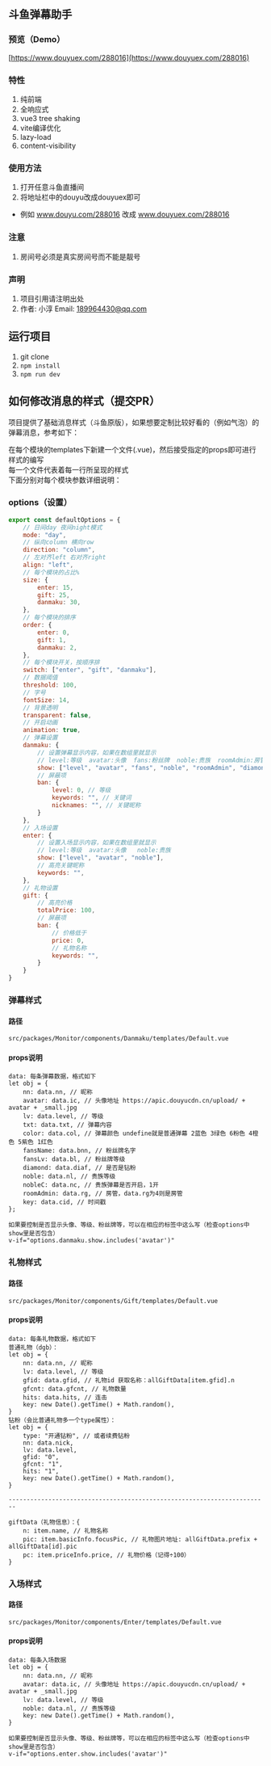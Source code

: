 ## 斗鱼弹幕助手

### 预览（Demo）
[https://www.douyuex.com/288016](https://www.douyuex.com/288016)

### 特性
1. 纯前端
2. 全响应式
3. vue3 tree shaking
4. vite编译优化
5. lazy-load
6. content-visibility

### 使用方法
1. 打开任意斗鱼直播间
2. 将地址栏中的douyu改成douyuex即可
- 例如 www.douyu.com/288016 改成 www.douyuex.com/288016

### 注意
1. 房间号必须是真实房间号而不能是靓号


### 声明
1. 项目引用请注明出处
2. 作者: 小淳 Email: 189964430@qq.com


## 运行项目
1. git clone
2. `npm install`
3. `npm run dev`

## 如何修改消息的样式（提交PR）
项目提供了基础消息样式（斗鱼原版），如果想要定制比较好看的（例如气泡）的弹幕消息，参考如下：  

  
在每个模块的templates下新建一个文件(.vue)，然后接受指定的props即可进行样式的编写  
每一个文件代表着每一行所呈现的样式  
下面分别对每个模块参数详细说明：
### options（设置）
```js
export const defaultOptions = {
    // 日间day 夜间night模式
    mode: "day",
    // 纵向column 横向row
    direction: "column",
    // 左对齐left 右对齐right
    align: "left",
    // 每个模块的占比%
    size: {
        enter: 15,
        gift: 25,
        danmaku: 30,
    },
    // 每个模块的排序
    order: {
        enter: 0,
        gift: 1,
        danmaku: 2,
    },
    // 每个模块开关，按顺序排
    switch: ["enter", "gift", "danmaku"],
    // 数据阈值
    threshold: 100,
    // 字号
    fontSize: 14,
    // 背景透明
    transparent: false,
    // 开启动画
    animation: true,
    // 弹幕设置
    danmaku: {
        // 设置弹幕显示内容，如果在数组里就显示
        // level:等级  avatar:头像  fans:粉丝牌  noble:贵族  roomAdmin:房管  diamond:钻粉
        show: ["level", "avatar", "fans", "noble", "roomAdmin", "diamond"],
        // 屏蔽项
        ban: {
            level: 0, // 等级
            keywords: "", // 关键词
            nicknames: "", // 关键昵称
        }
    },
    // 入场设置
    enter: {
        // 设置入场显示内容，如果在数组里就显示
        // level:等级  avatar:头像   noble:贵族
        show: ["level", "avatar", "noble"],
        // 高亮关键昵称
        keywords: "",
    },
    // 礼物设置
    gift: {
        // 高亮价格
        totalPrice: 100,
        // 屏蔽项
        ban: {
            // 价格低于
            price: 0,
            // 礼物名称
            keywords: "",
        }
    }
}
```
### 弹幕样式
#### 路径
`src/packages/Monitor/components/Danmaku/templates/Default.vue`

#### props说明
```
data: 每条弹幕数据，格式如下
let obj = {
    nn: data.nn, // 昵称
    avatar: data.ic, // 头像地址 https://apic.douyucdn.cn/upload/ + avatar + _small.jpg
    lv: data.level, // 等级
    txt: data.txt, // 弹幕内容
    color: data.col, // 弹幕颜色 undefine就是普通弹幕 2蓝色 3绿色 6粉色 4橙色 5紫色 1红色
    fansName: data.bnn, // 粉丝牌名字
    fansLv: data.bl, // 粉丝牌等级
    diamond: data.diaf, // 是否是钻粉
    noble: data.nl, // 贵族等级
    nobleC: data.nc, // 贵族弹幕是否开启，1开
    roomAdmin: data.rg, // 房管，data.rg为4则是房管
    key: data.cid, // 时间戳
};

如果要控制是否显示头像、等级、粉丝牌等，可以在相应的标签中这么写（检查options中show里是否包含）
v-if="options.danmaku.show.includes('avatar')"
```

### 礼物样式
#### 路径
`src/packages/Monitor/components/Gift/templates/Default.vue`

#### props说明
```
data: 每条礼物数据，格式如下
普通礼物（dgb）：
let obj = {
    nn: data.nn, // 昵称
    lv: data.level, // 等级
    gfid: data.gfid, // 礼物id 获取名称：allGiftData[item.gfid].n
    gfcnt: data.gfcnt, // 礼物数量
    hits: data.hits, // 连击
    key: new Date().getTime() + Math.random(),
}
钻粉（会比普通礼物多一个type属性）：
let obj = {
    type: "开通钻粉", // 或者续费钻粉
    nn: data.nick,
    lv: data.level,
    gfid: "0",
    gfcnt: "1",
    hits: "1",
    key: new Date().getTime() + Math.random(),
}

------------------------------------------------------------------------

giftData（礼物信息）：{
    n: item.name, // 礼物名称
    pic: item.basicInfo.focusPic, // 礼物图片地址: allGiftData.prefix + allGiftData[id].pic
    pc: item.priceInfo.price, // 礼物价格（记得÷100）
}
```

### 入场样式
#### 路径
`src/packages/Monitor/components/Enter/templates/Default.vue`

#### props说明
```
data: 每条入场数据
let obj = {
    nn: data.nn, // 昵称
    avatar: data.ic, // 头像地址 https://apic.douyucdn.cn/upload/ + avatar + _small.jpg
    lv: data.level, // 等级
    noble: data.nl, // 贵族等级
    key: new Date().getTime() + Math.random(),
}

如果要控制是否显示头像、等级、粉丝牌等，可以在相应的标签中这么写（检查options中show里是否包含）
v-if="options.enter.show.includes('avatar')"
```
